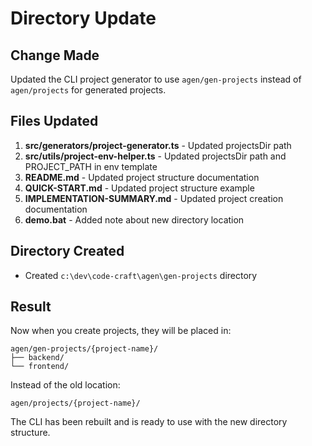 # Directory Update

## Change Made

Updated the CLI project generator to use `agen/gen-projects` instead of `agen/projects` for generated projects.

## Files Updated

1. **src/generators/project-generator.ts** - Updated projectsDir path
2. **src/utils/project-env-helper.ts** - Updated projectsDir path and PROJECT_PATH in env template
3. **README.md** - Updated project structure documentation
4. **QUICK-START.md** - Updated project structure example
5. **IMPLEMENTATION-SUMMARY.md** - Updated project creation documentation
6. **demo.bat** - Added note about new directory location

## Directory Created

- Created `c:\dev\code-craft\agen\gen-projects` directory

## Result

Now when you create projects, they will be placed in:

```
agen/gen-projects/{project-name}/
├── backend/
└── frontend/
```

Instead of the old location:

```
agen/projects/{project-name}/
```

The CLI has been rebuilt and is ready to use with the new directory structure.
